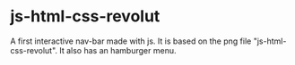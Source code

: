 # js-html-css-revolut
A first interactive nav-bar made with js. It is based on the png file "js-html-css-revolut". It also has an hamburger menu.
